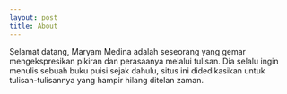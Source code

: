 ```yaml
---
layout: post
title: About
---
```


Selamat datang, Maryam Medina adalah seseorang yang gemar mengekspresikan pikiran dan perasaanya melalui tulisan. Dia selalu ingin menulis sebuah buku puisi sejak dahulu, situs ini didedikasikan untuk tulisan-tulisannya yang hampir hilang ditelan zaman.
